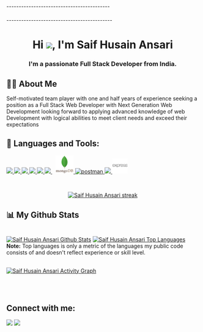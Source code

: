 <span>------------------------------------------</span>
<a href="#"><img width="40%" height="auto" src="https://cdn.dribbble.com/users/1059583/screenshots/4171367/coding-freak.gif" height="175px" style="margin-left: 750px"/></a>
<span>-------------------------------------------</span>
<h1 align="center">Hi <img src="https://raw.githubusercontent.com/MartinHeinz/MartinHeinz/master/wave.gif" width="30px">, I'm Saif Husain Ansari</h1>
<h3 align="center">I'm a passionate Full Stack Developer from India.</h3>

## 🙋‍♂️ About Me


<p>
Self-motivated team player with one and half years of experience seeking a position as a Full Stack Web Developer with Next Generation Web Development looking forward to applying advanced knowledge of web Development with logical abilities to meet client needs and exceed their expectations
</p>

## 🚀 Languages and Tools:

<p align="left"> 
    <a href="https://www.java.com" target="_blank"> <img src="https://img.icons8.com/color/48/000000/java-coffee-cup-logo.png"/> </a>
    <a href="https://reactjs.org/" target="_blank"> <img src="https://img.icons8.com/color/48/000000/react-native.png"/> </a>
    <a href="https://developer.mozilla.org/en-US/docs/Web/JavaScript" target="_blank">
     <img src="https://img.icons8.com/color/48/000000/javascript.png"/> 
     </a> 
    <a href="https://www.w3.org/html/" target="_blank"> <img src="https://img.icons8.com/color/48/000000/html-5.png"/> </a> 
    <a href="https://www.w3schools.com/css/" target="_blank"> <img src="https://img.icons8.com/color/48/000000/css3.png"/> </a> 
    <a style="padding-right:8px;" href="https://nodejs.org" target="_blank"> <img src="https://img.icons8.com/color/48/000000/nodejs.png"/> </a>
    <a href="https://www.mongodb.com/" target="_blank"> <img src="https://raw.githubusercontent.com/devicons/devicon/master/icons/mongodb/mongodb-original-wordmark.svg" alt="mongodb" width="48" height="48"/> </a> 
    <a href="https://postman.com" target="_blank"> <img src="https://www.vectorlogo.zone/logos/getpostman/getpostman-icon.svg" alt="postman" width="45" height="45"/> </a>   
    <a href="https://redux.js.org" target="_blank"> <img src="https://img.icons8.com/color/48/000000/redux.png"/> </a>
    <a href="https://expressjs.com" target="_blank"> <img src="https://raw.githubusercontent.com/devicons/devicon/master/icons/express/express-original-wordmark.svg" alt="express" width="40" height="40"/> </a>
</p>

<!-- [![React Badge](https://img.shields.io/badge/-React-61DBFB?style=for-the-badge&labelColor=black&logo=react&logoColor=61DBFB)](#)  [![Javascript Badge](https://img.shields.io/badge/-Javascript-F0DB4F?style=for-the-badge&labelColor=black&logo=javascript&logoColor=F0DB4F)](#) [![Typescript Badge](https://img.shields.io/badge/-Typescript-007acc?style=for-the-badge&labelColor=black&logo=typescript&logoColor=007acc)](#) [![Nodejs Badge](https://img.shields.io/badge/-Nodejs-3C873A?style=for-the-badge&labelColor=black&logo=node.js&logoColor=3C873A)](#) [![GraphQL Badge](https://img.shields.io/badge/-GraphQl-e535ab?style=for-the-badge&labelColor=black&logo=node.js&logoColor=e535ab)](#) -->
<br/>

<p align="center">
    <a href="https://github.com/ansari-saif/github-readme-streak-stats">
        <img title="🔥 Get streak stats for your profile at git.io/streak-stats" alt="Saif Husain Ansari streak" src="https://github-readme-streak-stats.herokuapp.com/?user=ansari-saif&theme=black-ice&hide_border=true&stroke=0000&background=060A0CD0"/>
    </a>
</p>

## 📊 My Github Stats

  <br/>
    <a href="https://github.com/ansari-saif/github-readme-stats"><img alt="Saif Husain Ansari Github Stats" src="https://github-readme-stats.vercel.app/api?username=ansari-saif&show_icons=true&count_private=true&theme=react&hide_border=true&bg_color=0D1117" /></a>
  <a href="https://github.com/ansari-saif/github-readme-stats"><img alt="Saif Husain Ansari Top Languages" src="https://github-readme-stats.vercel.app/api/top-langs/?username=ansari-saif&langs_count=8&count_private=true&layout=compact&theme=react&hide_border=true&bg_color=0D1117" /></a>
  <br/>
  <b>Note:</b> Top languages is only a metric of the languages my public code consists of and doesn't reflect experience or skill level.

<br/>
<br/>

<a href="https://github.com/ansari-saif/github-readme-activity-graph"><img alt="Saif Husain Ansari Activity Graph" src="https://activity-graph.herokuapp.com/graph?username=ansari-saif&bg_color=0D1117&color=5BCDEC&line=5BCDEC&point=FFFFFF&hide_border=true" /></a>

<br/>
<br/>

## Connect with me:

<p align="left">

<a href = "https://www.linkedin.com/in/ansari-saif/"><img src="https://img.icons8.com/fluent/48/000000/linkedin.png"/></a>
<a href = "contact@ansarisaif.com"><img src="https://img.icons8.com/fluent/48/000000/gmail.png"/></a>

</p>
